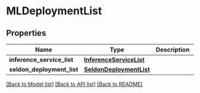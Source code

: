 # MLDeploymentList

## Properties
Name | Type | Description | Notes
------------ | ------------- | ------------- | -------------
**inference_service_list** | [**InferenceServiceList**](InferenceServiceList.md) |  | [optional] 
**seldon_deployment_list** | [**SeldonDeploymentList**](SeldonDeploymentList.md) |  | [optional] 

[[Back to Model list]](../README.md#documentation-for-models) [[Back to API list]](../README.md#documentation-for-api-endpoints) [[Back to README]](../README.md)


